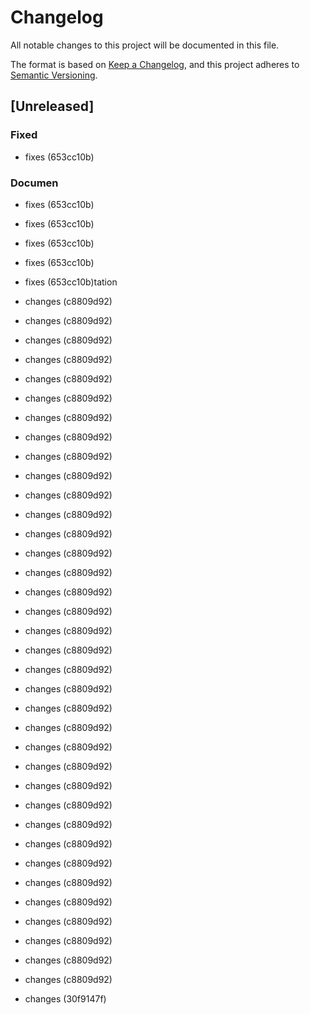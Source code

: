 # Changelog

All notable changes to this project will be documented in this file.

The format is based on [Keep a Changelog](https://keepachangelog.com/en/1.0.0/),
and this project adheres to [Semantic Versioning](https://semver.org/spec/v2.0.0.html).

## [Unreleased]


### Fixed

- fixes (653cc10b)

### Documen
- fixes (653cc10b)
- fixes (653cc10b)
- fixes (653cc10b)
- fixes (653cc10b)
- fixes (653cc10b)tation

- changes (c8809d92)

- changes (c8809d92)
- changes (c8809d92)
- changes (c8809d92)
- changes (c8809d92)
- changes (c8809d92)
- changes (c8809d92)
- changes (c8809d92)
- changes (c8809d92)
- changes (c8809d92)
- changes (c8809d92)
- changes (c8809d92)
- changes (c8809d92)
- changes (c8809d92)
- changes (c8809d92)
- changes (c8809d92)
- changes (c8809d92)
- changes (c8809d92)
- changes (c8809d92)
- changes (c8809d92)
- changes (c8809d92)
- changes (c8809d92)
- changes (c8809d92)
- changes (c8809d92)
- changes (c8809d92)
- changes (c8809d92)
- changes (c8809d92)
- changes (c8809d92)
- changes (c8809d92)
- changes (c8809d92)
- changes (c8809d92)
- changes (c8809d92)
- changes (c8809d92)
- changes (c8809d92)
- changes (c8809d92)
- changes (c8809d92)
- changes (30f9147f)